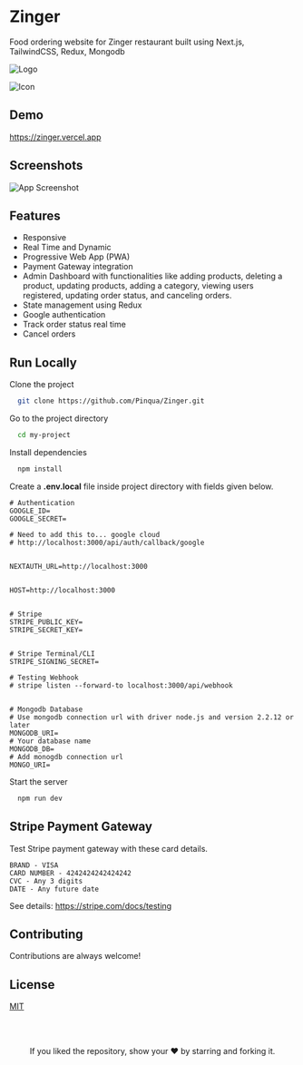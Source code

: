 

# Zinger

Food ordering website for Zinger restaurant built using Next.js, TailwindCSS, Redux, Mongodb

![Logo](https://zinger.vercel.app/_next/image?url=%2Fimg%2FZinger.svg&w=128&q=75)

![Icon](https://zinger.vercel.app/img/favicons/apple-touch-icon.png)
## Demo

https://zinger.vercel.app


## Screenshots

![App Screenshot](https://i.ibb.co/8x3ZGnG/zinger.gif)

  
## Features

- Responsive
- Real Time and Dynamic
- Progressive Web App (PWA)
- Payment Gateway integration
-  Admin Dashboard with functionalities like adding products, deleting a product, updating products, adding a category, viewing users registered, updating order status, and canceling orders.
- State management using Redux
- Google authentication
- Track order status real time
- Cancel orders


## Run Locally

Clone the project

```bash
  git clone https://github.com/Pinqua/Zinger.git
```

Go to the project directory

```bash
  cd my-project
```

Install dependencies

```bash
  npm install
```

Create a **.env.local** file inside project directory with fields given below.

```
# Authentication
GOOGLE_ID=
GOOGLE_SECRET=

# Need to add this to... google cloud
# http://localhost:3000/api/auth/callback/google


NEXTAUTH_URL=http://localhost:3000


HOST=http://localhost:3000


# Stripe
STRIPE_PUBLIC_KEY=
STRIPE_SECRET_KEY=


# Stripe Terminal/CLI
STRIPE_SIGNING_SECRET=

# Testing Webhook
# stripe listen --forward-to localhost:3000/api/webhook


# Mongodb Database
# Use mongodb connection url with driver node.js and version 2.2.12 or later
MONGODB_URI=
# Your database name
MONGODB_DB=
# Add monogdb connection url 
MONGO_URI=
```

Start the server

```bash
  npm run dev
```


## Stripe Payment Gateway

Test Stripe payment gateway with these card details.

```
BRAND - VISA
CARD NUMBER - 4242424242424242
CVC - Any 3 digits
DATE - Any future date
```

See details: https://stripe.com/docs/testing
  

## Contributing

Contributions are always welcome!

  
## License

[MIT](https://choosealicense.com/licenses/mit/)

<br/>
<br/>

<p align="center">If you liked the repository, show your  ❤️  by starring and forking it.</p>
  
